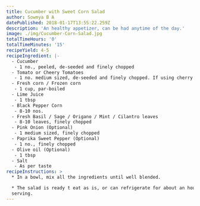 ```yaml
---
title: Cucumber with Sweet Corn Salad
author: Sowmya B A
datePublished: 2018-01-17T13:55:22.259Z
description: 'An healthy appetizer, can be had anytime of the day.'
image: ./img/Cucumber-Corn-Salad.jpg
totalTimeHours: '0'
totalTimeMinutes: '15'
recipeYield: 4-5
recipeIngredient: |-
  - Cucumber
   - 1 no., peeled, de-seeded and finely chopped
  - Tomato or Cheery Tomatoes
   - 1 no. medium sized, de-seeded and finely chopped. If using cherry tomatoes, 8-10 nos. of it. Just cut them to 4 pieces each
  - Fresh corn / Frozen corn
   - 1 cup, par-boiled
  - Lime Juice
   - 1 tbsp
  - Black Pepper Corn
   - 8-10 nos.
  - Fresh Basil / Sage / Origano / Mint / Cilantro leaves
   - 8-10 leaves, finely chopped
  - Pink Onion (Optional)
   - 1 medium sized, finely chopped
  - Paprika Sweet Pepper (Optional)
   - 1 no., finely chopped
  - Olive oil (Optional)
   - 1 tbsp
  - Salt
   - As per taste
recipeInstructions: >
  * In a bowl, mix all the ingredients until well blended.

  * The salad is ready t eat as is, or can refrigerate for about an hour before
  serving.
---
```





